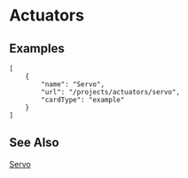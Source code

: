 # Actuators

## Examples

```codecard
[
    {
        "name": "Servo",
        "url": "/projects/actuators/servo",
        "cardType": "example"
    }
]
```

## See Also

[Servo](/projects/actuators/servo)
